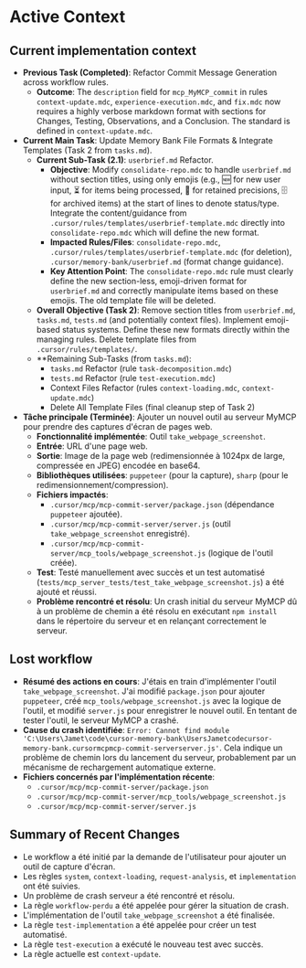 # Active Context

## Current implementation context
- **Previous Task (Completed)**: Refactor Commit Message Generation across workflow rules.
    - **Outcome**: The `description` field for `mcp_MyMCP_commit` in rules `context-update.mdc`, `experience-execution.mdc`, and `fix.mdc` now requires a highly verbose markdown format with sections for Changes, Testing, Observations, and a Conclusion. The standard is defined in `context-update.mdc`.
- **Current Main Task**: Update Memory Bank File Formats & Integrate Templates (Task 2 from `tasks.md`).
    - **Current Sub-Task (2.1)**: `userbrief.md` Refactor.
        -   **Objective**: Modify `consolidate-repo.mdc` to handle `userbrief.md` without section titles, using only emojis (e.g., 🆕 for new user input, ⏳ for items being processed, 📌 for retained precisions, 🗄️ for archived items) at the start of lines to denote status/type. Integrate the content/guidance from `.cursor/rules/templates/userbrief-template.mdc` directly into `consolidate-repo.mdc` which will define the new format.
        -   **Impacted Rules/Files**: `consolidate-repo.mdc`, `.cursor/rules/templates/userbrief-template.mdc` (for deletion), `.cursor/memory-bank/userbrief.md` (format change guidance).
        -   **Key Attention Point**: The `consolidate-repo.mdc` rule must clearly define the new section-less, emoji-driven format for `userbrief.md` and correctly manipulate items based on these emojis. The old template file will be deleted.
    - **Overall Objective (Task 2)**: Remove section titles from `userbrief.md`, `tasks.md`, `tests.md` (and potentially context files). Implement emoji-based status systems. Define these new formats directly within the managing rules. Delete template files from `.cursor/rules/templates/`.
    - **Remaining Sub-Tasks (from `tasks.md`):
        *   `tasks.md` Refactor (rule `task-decomposition.mdc`)
        *   `tests.md` Refactor (rule `test-execution.mdc`)
        *   Context Files Refactor (rules `context-loading.mdc`, `context-update.mdc`)
        *   Delete All Template Files (final cleanup step of Task 2)
- **Tâche principale (Terminée)**: Ajouter un nouvel outil au serveur MyMCP pour prendre des captures d'écran de pages web.
    - **Fonctionnalité implémentée**: Outil `take_webpage_screenshot`.
    - **Entrée**: URL d'une page web.
    - **Sortie**: Image de la page web (redimensionnée à 1024px de large, compressée en JPEG) encodée en base64.
    - **Bibliothèques utilisées**: `puppeteer` (pour la capture), `sharp` (pour le redimensionnement/compression).
    - **Fichiers impactés**:
        - `.cursor/mcp/mcp-commit-server/package.json` (dépendance `puppeteer` ajoutée).
        - `.cursor/mcp/mcp-commit-server/server.js` (outil `take_webpage_screenshot` enregistré).
        - `.cursor/mcp/mcp-commit-server/mcp_tools/webpage_screenshot.js` (logique de l'outil créée).
    - **Test**: Testé manuellement avec succès et un test automatisé (`tests/mcp_server_tests/test_take_webpage_screenshot.js`) a été ajouté et réussi.
    - **Problème rencontré et résolu**: Un crash initial du serveur MyMCP dû à un problème de chemin a été résolu en exécutant `npm install` dans le répertoire du serveur et en relançant correctement le serveur.

## Lost workflow
- **Résumé des actions en cours**: J'étais en train d'implémenter l'outil `take_webpage_screenshot`. J'ai modifié `package.json` pour ajouter `puppeteer`, créé `mcp_tools/webpage_screenshot.js` avec la logique de l'outil, et modifié `server.js` pour enregistrer le nouvel outil. En tentant de tester l'outil, le serveur MyMCP a crashé.
- **Cause du crash identifiée**: `Error: Cannot find module 'C:\Users\Jamet\code\cursor-memory-bank\UsersJametcodecursor-memory-bank.cursormcpmcp-commit-serverserver.js'`. Cela indique un problème de chemin lors du lancement du serveur, probablement par un mécanisme de rechargement automatique externe.
- **Fichiers concernés par l'implémentation récente**: 
    - `.cursor/mcp/mcp-commit-server/package.json`
    - `.cursor/mcp/mcp-commit-server/mcp_tools/webpage_screenshot.js`
    - `.cursor/mcp/mcp-commit-server/server.js`

## Summary of Recent Changes
- Le workflow a été initié par la demande de l'utilisateur pour ajouter un outil de capture d'écran.
- Les règles `system`, `context-loading`, `request-analysis`, et `implementation` ont été suivies.
- Un problème de crash serveur a été rencontré et résolu.
- La règle `workflow-perdu` a été appelée pour gérer la situation de crash.
- L'implémentation de l'outil `take_webpage_screenshot` a été finalisée.
- La règle `test-implementation` a été appelée pour créer un test automatisé.
- La règle `test-execution` a exécuté le nouveau test avec succès.
- La règle actuelle est `context-update`.
